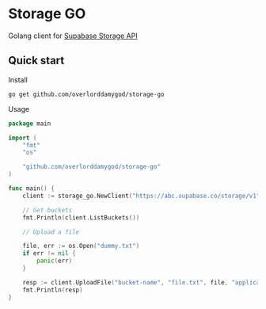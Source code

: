 # Storage GO
Golang client for [Supabase Storage API](https://github.com/supabase/storage-api)

## Quick start
Install
```shell
go get github.com/overlorddamygod/storage-go
```

Usage

```go
package main

import (
	"fmt"
	"os"

	"github.com/overlorddamygod/storage-go"
)

func main() {
	client := storage_go.NewClient("https://abc.supabase.co/storage/v1", "<service-token>", nil)

	// Get buckets
	fmt.Println(client.ListBuckets())

	// Upload a file

	file, err := os.Open("dummy.txt")
	if err != nil {
		panic(err)
	}

	resp := client.UploadFile("bucket-name", "file.txt", file, "application/text")
	fmt.Println(resp)
}
```
